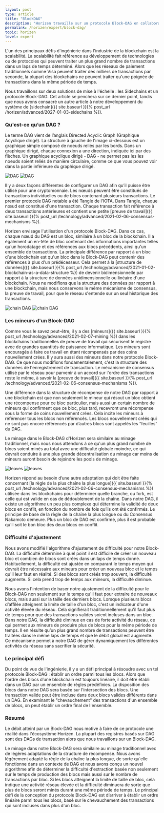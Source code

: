 ```yaml
---
layout: post
type: article
title: "BlockDAG"
description: "Horizen travaille sur un protocole Block-DAG en collaboration avec IOHK. Cet article explique ce qu'est un DAG et pourquoi il est intéressant pour nous."
permalink: /horizen/expert/block-dag/
topic: horizen
level: expert
---
```


L'un des principaux défis d'ingénierie dans l'industrie de la blockchain est la scalabilité. La scalabilité fait référence au développement de technologies ou de protocoles qui peuvent traiter un plus grand nombre de transactions dans un laps de temps déterminé. Alors que les réseaux de paiement traditionnels comme Visa peuvent traiter des milliers de transactions par seconde, la plupart des blockchains ne peuvent traiter qu'une poignée de transactions dans la même période de temps.

Nous travaillons sur deux solutions de mise à l'échelle : les Sidechains et un protocole Block-DAG. Cet article se penchera sur ce dernier point, tandis que nous avons consacré un autre article à notre développement du système de
[sidechain]({{ site.baseurl }}{% post_url /horizen/advanced/2027-01-03-sidechains %}).

### Qu'est-ce qu’un DAG ?

Le terme DAG vient de l’anglais Directed Acyclic Graph (Graphique Acyclique dirigé). La structure à gauche de l'image ci-dessous est un graphique simple composé de noeuds reliés par les bords. Dans un graphique dirigé, chaque connexion a une direction, indiquée ici par des flèches. Un graphique acyclique dirigé - DAG - ne permet pas les les noeuds soient reliés de manière circulaire, comme ce que vous pouvez voir dans la partie inférieure du graphique dirigé.

![DAG](/assets/post_files/horizen/advanced/block-dag/FR_dag_D.jpg)
![DAG](/assets/post_files/horizen/advanced/block-dag/FR_dag_M.jpg)

Il y a deux façons différentes de configurer un DAG afin qu’il puisse être utilisé pour une cryptomonnaie. Les nœuds peuvent être constitués de transactions individuelles ou de blocs contenant plusieurs transactions. Le premier protocole DAG notable a été Tangle de l'IOTA. Dans Tangle, chaque nœud est constitué d'une transaction. Chaque transaction fait référence à deux transactions antérieures et contient une petite [preuve de travail]({{ site.baseurl }}{% post_url /technology/advanced/2021-02-06-consensus-mechanisms %}).

Horizen envisage l'utilisation d'un protocole Block-DAG. Dans ce cas, chaque nœud du DAG est un bloc, similaire à un bloc de la blockchain. Il a également un en-tête de bloc contenant des informations importantes telles qu’un horodatage et des références aux blocs précédents, ainsi qu'un ensemble de transactions. La principale différence par rapport à un bloc d’une blockchain est qu'un bloc dans le Block-DAG peut contenir des références à plus d'un prédécesseur. Cela permet à la [structure de données]({{ site.baseurl }}{% post_url /technology/advanced/2021-01-02-blockchain-as-a-data-structure %}) de devenir bidimensionnelle par rapport à la structure de données unidimensionnelle ou linéaire d'une blockchain. Nous ne modifions que la structure des données par rapport à une blockchain, mais nous conservons le même mécanisme de consensus, la preuve de travail, pour que le réseau s'entende sur un seul historique des transactions.

![chain DAG](/assets/post_files/horizen/advanced/block-dag/chain_dag_D.jpg)
![chain DAG](/assets/post_files/horizen/advanced/block-dag/chain_dag_M.jpg)

### Les mineurs d'un Block-DAG

Comme vous le savez peut-être, il y a des [mineurs]({{ site.baseurl }}{% post_url /technology/advanced/2021-02-07-mining %}) dans les blockchains traditionnelles de preuve de travail qui sécurisent le registre avec de grandes quantités de puissance informatique. Les mineurs sont encouragés à faire ce travail en étant récompensés par des coins nouvellement crées. Il y aura aussi des mineurs dans notre protocole Block-DAG. Ce que nous modifions fondamentalement, c'est la structure des données de l'enregistrement de transaction. Le mécanisme de consensus utilisé par le réseau pour parvenir à un accord sur l'ordre des transactions reste le même, à savoir la [preuve de travail]({{ site.baseurl }}{% post_url /technology/advanced/2021-02-06-consensus-mechanisms %}).

Une différence dans la structure de récompense de notre DAG par rapport à une blockchain est que non seulement le mineur qui résout un bloc obtient une récompense pour ce bloc particulier, mais aussi un certain nombre de mineurs qui confirment que ce bloc, plus tard, recevront une récompense sous la forme de coins nouvellement crées. Cela incite les mineurs à référencer tous les blocs non référencés. Les blocs nouvellement créés qui ne sont pas encore référencés par d’autres blocs sont appelés les “feuilles” du DAG.

Le minage dans le Block-DAG d'Horizen sera similaire au minage traditionnel, mais nous nous attendons à ce qu'un plus grand nombre de blocs soient minés au total avec une difficulté globale moindre, ce qui devrait conduire à une plus grande décentralisation du minage car moins de mineurs auront besoin de rejoindre les pools de minage.

![leaves](/assets/post_files/horizen/advanced/block-dag/FR_leaves_D.jpg)
![leaves](/assets/post_files/horizen/advanced/block-dag/FR_leaves_M.jpg)

Horizen répond au besoin d’une autre adaptation qui doit être faite concernant [la règle de la plus chaîne la plus longue]({{ site.baseurl }}{% post_url /technology/advanced/2021-02-06-consensus-mechanisms %}) utilisée dans les blockchains pour déterminer quelle branche, ou fork, est celle qui est valide en cas de dédoublement de la chaîne. Dans notre DAG, il existe un algorithme un peu plus complexe qui détermine la validité de deux blocs en conflit, en fonction du nombre de fois qu’ils ont été confirmés. Le principe de base de la règle de la chaîne la plus longue ou du Consensus Nakamoto demeure. Plus un bloc de DAG est confirmé, plus il est probable qu’il soit le bon bloc des deux blocs en conflit.

### Difficulté d'ajustement

Nous avons modifié l'algorithme d'ajustement de difficulté pour notre Block-DAG. La difficulté détermine à quel point il est difficile de créer un nouveau bloc et combien de blocs sont créés dans un laps de temps donné. Habituellement, la difficulté est ajustée en comparant le temps moyen qui devrait être nécessaire aux mineurs pour créer un nouveau bloc et le temps qu'il leur faut en réalité. Si des blocs sont créés trop souvent, la difficulté augmente. Si cela prend trop de temps aux mineurs, la difficulté diminue.

Nous avons l'intention de baser notre ajustement de la difficulté pour le Block-DAG non seulement sur le temps qu'il faut pour extraire de nouveaux blocs, mais aussi sur la taille des derniers blocs. Lorsque plusieurs blocs d’affilée atteignent la limite de taille d'un bloc, c'est un indicateur d'une activité élevée du réseau. Cela signifierait traditionnellement qu'il faut plus de temps pour que des transactions valides soient incluses dans un bloc. Dans notre DAG, la difficulté diminue en cas de forte activité du réseau, ce qui permet aux mineurs de produire plus de blocs pour la même période de temps. Il en résulte qu’un plus grand nombre de transactions peuvent être traitées dans le même laps de temps et que le débit global est augmenté. Ce mécanisme permet à notre DAG de gérer dynamiquement les différentes activités du réseau sans sacrifier la sécurité.

### Le principal défi

Du point de vue de l'ingénierie, il y a un défi principal à résoudre avec un tel protocole Block-DAG : établir un ordre parmi tous les blocs. Alors que l'ordre des blocs d’une blockchain est toujours linéaire, il doit être établi dans un DAG par un ensemble de règles prédéfinies. La disposition des blocs dans notre DAG sera basée sur l'intersection des blocs. Une transaction valide peut être incluse dans deux blocs valides différents dans un DAG. En examinant le "chevauchement" des transactions d'un ensemble de blocs, on peut établir un ordre final de l'ensemble.

### Résumé

Le débit atteint par un Block-DAG nous motive à faire de ce protocole une réalité dans l'écosystème Horizen. La plupart des registres basés sur DAG sont des DAGs de transaction alors que nous travaillons sur un Block-DAG.

Le minage dans notre Block-DAG sera similaire au minage traditionnel avec de légères adaptations de la structure de récompense. Nous avons légèrement adapté la règle de la chaîne la plus longue, de sorte qu'elle fonctionne dans un contexte de DAG et nous avons conçu un nouvel algorithme afin de déterminer la difficulté d'extraction basée non seulement sur le temps de production des blocs mais aussi sur le nombre de transactions par bloc. Si les blocs atteignent la limite de taille de bloc, cela indique une activité réseau élevée et la difficulté diminuera de sorte que plus de blocs seront minés durant une même période de temps. Le principal défi de la conception du protocole Block-DAG est d’arriver à établir un ordre linéaire parmi tous les blocs, basé sur le chevauchement des transactions qui sont incluses dans plus d'un bloc.
